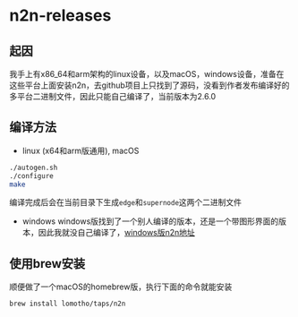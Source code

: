 # n2n-releases

## 起因
我手上有x86_64和arm架构的linux设备，以及macOS，windows设备，准备在这些平台上面安装n2n，去github项目上只找到了源码，没看到作者发布编译好的多平台二进制文件，因此只能自己编译了，当前版本为2.6.0

## 编译方法
 - linux (x64和arm版通用), macOS

```sh
./autogen.sh
./configure
make
```
编译完成后会在当前目录下生成```edge```和```supernode```这两个二进制文件

 - windows
windows版找到了一个别人编译的版本，还是一个带图形界面的版本，因此我就没自己编译了，[windows版n2n地址](https://bugxia.com/357.html)

## 使用brew安装
顺便做了一个macOS的homebrew版，执行下面的命令就能安装

```sh
brew install lomotho/taps/n2n
```
